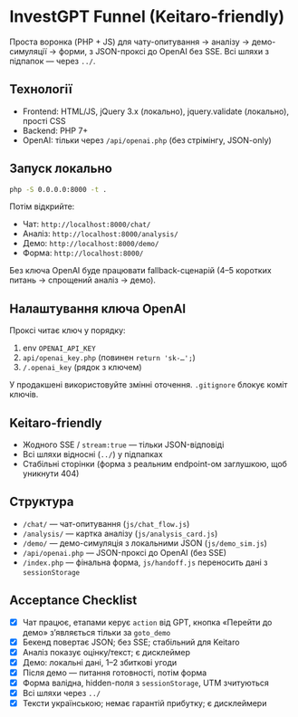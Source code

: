 # InvestGPT Funnel (Keitaro-friendly)

Проста воронка (PHP + JS) для чату-опитування → аналізу → демо-симуляції → форми, з JSON-проксі до OpenAI без SSE. Всі шляхи з підпапок — через `../`.

## Технології
- Frontend: HTML/JS, jQuery 3.x (локально), jquery.validate (локально), прості CSS
- Backend: PHP 7+
- OpenAI: тільки через `/api/openai.php` (без стрімінгу, JSON-only)

## Запуск локально
```bash
php -S 0.0.0.0:8000 -t .
```
Потім відкрийте:
- Чат: `http://localhost:8000/chat/`
- Аналіз: `http://localhost:8000/analysis/`
- Демо: `http://localhost:8000/demo/`
- Форма: `http://localhost:8000/`

Без ключа OpenAI буде працювати fallback-сценарій (4–5 коротких питань → спрощений аналіз → демо).

## Налаштування ключа OpenAI
Проксі читає ключ у порядку:
1. env `OPENAI_API_KEY`
2. `api/openai_key.php` (повинен `return 'sk-…';`)
3. `/.openai_key` (рядок з ключем)

У продакшені використовуйте змінні оточення. `.gitignore` блокує коміт ключів.

## Keitaro-friendly
- Жодного SSE / `stream:true` — тільки JSON-відповіді
- Всі шляхи відносні (`../`) у підпапках
- Стабільні сторінки (форма з реальним endpoint-ом заглушкою, щоб уникнути 404)

## Структура
- `/chat/` — чат-опитування (`js/chat_flow.js`)
- `/analysis/` — картка аналізу (`js/analysis_card.js`)
- `/demo/` — демо-симуляція з локальними JSON (`js/demo_sim.js`)
- `/api/openai.php` — JSON-проксі до OpenAI (без SSE)
- `/index.php` — фінальна форма, `js/handoff.js` переносить дані з `sessionStorage`

## Acceptance Checklist
- [x] Чат працює, етапами керує `action` від GPT, кнопка «Перейти до демо» з’являється тільки за `goto_demo`
- [x] Бекенд повертає JSON; без SSE; стабільний для Keitaro
- [x] Аналіз показує оцінку/текст; є дисклеймер
- [x] Демо: локальні дані, 1–2 збиткові угоди
- [x] Після демо — питання готовності, потім форма
- [x] Форма валідна, hidden-поля з `sessionStorage`, UTM зчитуються
- [x] Всі шляхи через `../`
- [x] Тексти українською; немає гарантій прибутку; є дисклеймери